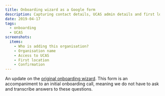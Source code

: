 ```yaml
---
title: Onboarding wizard as a Google form
description: Capturing contact details, UCAS admin details and first location
date: 2019-04-17
tags:
  - onboarding
  - UCAS
screenshots:
  items:
    - Who is adding this organisation?
    - Organisation name
    - Access to UCAS
    - First location
    - Confirmation
---
```


An update on the [original onboarding wizard](/publish-teacher-training-courses/onboarding-wizard). This form is an accompaniment to an initial onboarding call, meaning we do not have to ask and transcribe answers to these questions.
